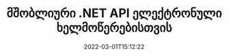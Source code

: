 ---
############################# Static ############################
layout: "product"
date: 2022-03-01T15:12:22
draft: false
#operation: 
#signaturetype: 
#fileformat: 
#productName: Java
lang: ka
#productCode: java
#otherformats: 
#breadcrumb: Put  signature on  for Java
product: "Signature"
product_tag: "signature"
platform: ".NET"
platform_tag: "net"

############################# Head ############################
head_title: ".NET Digital Signature API - ელექტრონული ხელმოწერა PDF Word Excel სურათები"
head_description: "C# .NET ციფრული ხელმოწერის API, eSignature ბიბლიოთეკა PDF, Word, Excel ცხრილების, PowerPoint-ის, სურათების და გრაფიკული დოკუმენტის ფორმატების ელექტრონული ხელმოწერისთვის."

############################# Header ############################
title: "მშობლიური .NET API ელექტრონული ხელმოწერებისთვის"
description: "დაამატეთ ციფრული ხელმოწერები დოკუმენტის ფორმატებში და დანერგეთ ელექტრონული ხელმოწერის პოპულარული ტიპები (ტექსტი, სურათი, QR-კოდი, შტრიხკოდი, შტამპი და მეტამონაცემები) .NET აპლიკაციებში."
button:
    enable: true

############################# SubMenu ############################
submenu:
    enable: true
    
    left:
        img_alt: "GroupDocs.Signature for .NET"
        image: "https://www.groupdocs.cloud/templates/groupdocs/images/product-logos/groupdocs-signature-net.png"
        product: "GroupDocs.Signature"
        platform: ".NET"

    middle:
        button:
            # button loop
            - link: "#overview"
              text: "მიმოხილვა"

            # button loop
            - link: "#features"
              text: "მახასიათებლები"

            # button loop
            - link: "#support"
              text: "მხარდაჭერა"

            # button loop
            - link: "https://products.groupdocs.app/signature"
              text: "ცოცხალი დემო"

            # button loop
            - link: "https://purchase.groupdocs.com/pricing/signature/net"
              text: "ფასი"

    right:
        link_download: "https://downloads.groupdocs.com/signature"
        link_learn: "https://docs.groupdocs.com/signature/net/"
        link_buy: "https://purchase.groupdocs.com"

############################# Overview ############################
overview:
    enable: true
    content: |
      გამოიყენეთ GroupDocs.Signature .NET API-სთვის აპლიკაციების შესაქმნელად C#, ASP.NET და .NET-ზე დაფუძნებული სხვა ტექნოლოგიებში, რომლებიც საშუალებას გაძლევთ ხელი მოაწეროთ ციფრულ ბიზნეს დოკუმენტებს, როგორიცაა PDF, Microsoft Word, Excel ცხრილები, PowerPoint პრეზენტაციები, სურათები, OpenDocument და სხვა ინდუსტრიის სტანდარტული ფაილის ფორმატები დამატებითი პროგრამული უზრუნველყოფის ინსტალაციის გარეშე. ეს ელექტრონული ხელმოწერის ბიბლიოთეკა მარტივია სამუშაოდ და .NET დეველოპერებს შეუძლიათ ადვილად დაამატონ ციფრული ხელმოწერის მოწინავე ფუნქციები თავიანთ აპლიკაციებში, რაც მომხმარებლებს აძლევს უფლებას უსაფრთხოდ მოაწერონ ხელი, მოიძიონ და დაადასტურონ ელექტრონული ხელმოწერები პოპულარული დოკუმენტის ფორმატებიდან. იგი მხარს უჭერს ხელმოწერის სხვადასხვა ტიპების განხორციელებას, როგორიცაა ტექსტი, სურათი, შტრიხკოდი, QR-კოდი, ფორმის ველი, შტამპი და მეტამონაცემები.  

      დოკუმენტის ხელმოწერის API გაძლევთ უფლებას მარტივი და გაფართოებული ძიების ვარიანტებით, რათა სწრაფად იპოვოთ საჭირო ხელმოწერები დოკუმენტზე. ხელმოწერის სტილის გამოყენების, გარეგნობის მართვისა და ხელმოწერის თვისებების მორგება, როგორიცაა ზომები, ჩრდილი, გასწორება და სხვა, ასევე შესაძლებელია ამ ფუნქციებით მდიდარი დოკუმენტის ხელმოწერის API-ით.  

      GroupDocs.Signature .NET-ისთვის შეიძლება გამოყენებულ იქნას განვითარების ნებისმიერ გარემოში, რომელიც მხარს უჭერს .NET პლატფორმას. ის თავსებადია .NET-ზე დაფუძნებულ ყველა ენასთან და მხარს უჭერს პოპულარულ ოპერაციულ სისტემებს (Windows, Linux, MacOS), სადაც შეიძლება დაინსტალირდეს Mono ან .NET Frameworks (მათ შორის .NET Core).
    tabs:
      enable: true
      
      ## TAB ONE ##
      tab_one:
        description: |
          ქვემოთ მოცემულია GroupDocs.Signature-ის მიმოხილვა .NET-ისთვის:
      
        left:
          enable: true
          icon: "fab fa-html5"
          title: "ხელმოწერის ტიპები"
          content: |
            * ტექსტის ხელმოწერა
            * გამოსახულების ხელმოწერა
            * ციფრული ხელმოწერები
            * QR-კოდის ხელმოწერა
            * შტრიხკოდის ხელმოწერა
            * ბეჭედი ხელმოწერა
            * მეტამონაცემების ხელმოწერა
      
      ## TAB TWO ##
      tab_two:
        description: |
          GroupDocs.Signature for.NET მხარს უჭერს ყველა პოპულარული დოკუმენტის ფორმატის ხელმოწერას. კოდის მხოლოდ რამდენიმე ხაზით დაამატეთ PDF ხელმოწერა, Microsoft Office Word, Excel ელცხრილი, სურათი, HTML, Outlook ელფოსტა, OneNote, პროექტი და გრაფიკული ხელმოწერის შესაძლებლობები თქვენს .NET აპლიკაციებში. [მხარდაჭერილი დოკუმენტების ფორმატები.](https://docs.groupdocs.com/signature/net/supported-document-formats/)

        left:
          enable: true
          table:
            # table loop
            - title: "Microsoft Office"
              content: |
                * **Word:** DOC, DOCX, DOCM, DOT, DOTX, DOTM, RTF, TXT
                * **Excel:** XLS, XLSX, XLSM, XLSB, XLTM, XLT, XLTM, XLTX, XLAM, SXC, SpreadsheetML
                * **PowerPoint:** PPT, PPTX, PPS, PPSX, PPSM, POT, POTM, POTX, PPTM

        right:
          enable: true
          table:
            # table loop
            - title: "Images & Other Formats"
              content: |
                * **სურათები**: JPG, BMP, PNG, TIFF, GIF, DCM, WEBP
                * **OpenDocument**: ODT, OTT, OTS, ODS, ODP, OTP, ODG
                * **Jpeg2000**: JP2, JPF, JPX, J2K, J2C, JPM
                * **მეტაფაილები**: EMF, WMF, CMX
                * **პორტატული**: PDF
                * **მასშტაბირებადი ვექტორული გრაფიკა**: CDR, SVG
                * **Adobe Photoshop**: PSD
                * **სხვები**: DJVU

      ## TAB THREE ##
      tab_three:
        description: |
          GroupDocs.Signature .NET-ისთვის მხარს უჭერს შემდეგ ოპერაციულ სისტემებს, Frameworks და პაკეტის მენეჯერებს:
        
        left:
          enable: true
          table:
            # table loop
            - icon: "fab fa-windows"
              title: "Ოპერატიული სისტემა"
              content: |
                * Windows Desktop
                * Windows Server
                * Windows Azure
                * Linux
                * MacOS

            # table loop
            - icon: "fas fa-code"
              title: "მხარდაჭერილი ჩარჩოები"
              content: |
                * .NET Framework 2.0 or higher
                * Mono Framework 1.2 or higher
                * .NET Standard 2.0
                * .NET Core 2.0
                * .NET Core 2.1

        right:
          enable: true
          table:
            # table loop
            - icon: "fas fa-box"
              title: "პაკეტის მენეჯერი"
              content: |
                * NuGet

            # table loop
            - icon: "fas fa-tools"
              title: "განვითარების გარემო"
              content: |
                * Microsoft Visual Studio
                * Xamarin.Android
                * Xamarin.IOS
                * Xamarin.Mac
                * MonoDevelop

############################# Features ############################
features:
    enable: true
    title: "GroupDocs.Signature .NET ფუნქციებისთვის"

    feature:
      # feature loop
      - icon: "fas fa-copy"
        content: "ელექტრონული ხელმოწერების შექმნა, ძიება, განახლება, დამალვა, გადამოწმება და წაშლა მხარდაჭერილი დოკუმენტის ფორმატებიდან"

      # feature loop
      - icon: "fas fa-eye"
        content: "მიუთითეთ XML Advanced Electronic Signatures (XAdES) Excel ცხრილებისთვის"

      # feature loop
      - icon: "fas fa-bolt"
        content: "ამოიღეთ სურათის შინაარსი QR-კოდით, შტრიხკოდისა და გამოსახულების ხელმოწერებით ხელმოწერილი დოკუმენტებიდან"
      
      # feature loop
      - icon: "fas fa-file-powerpoint"
        content: "დააყენეთ სიმაღლე, სიგანე, მინდვრები და გასწორება ტექსტის ან გამოსახულების ხელმოწერისთვის და კონკრეტულ გვერდზე განსათავსებლად"

      # feature loop
      - icon: "fas fa-code"
        content: "მოძებნეთ, გადაამოწმეთ და ციფრულად მოაწერეთ ხელი PowerPoint-ის პრეზენტაციის დოკუმენტებს"

      # feature loop
      - icon: "fas fa-cloud"
        content: "ხელი მოაწერე ტექსტის დამუშავების დოკუმენტის ფორმატებს მშობლიური ტექსტის წყლის ნიშნებით"

      # feature loop
      - icon: "fas fa-remove-format"
        content: "მხარს უჭერს მომრგვალებულ კუთხეებს მართკუთხა შტამპის ხელმოწერის ტიპებისთვის"

      # feature loop
      - icon: "fas fa-comment-slash"
        content: "გამოიყენეთ ტექსტის ან გამოსახულების ხელმოწერა კონკრეტულ Excel ფურცელზე ან დააყენეთ eSignature ყველა ფურცელზე"

      # feature loop
      - icon: "fas fa-location-arrow"
        content: "მიუთითეთ მწკრივისა და სვეტის კონკრეტული ნომერი Excel ფურცელში ტექსტის ან გამოსახულების ხელმოწერის განსათავსებლად"

      # feature loop
      - icon: "fas fa-border-all"
        content: "გამოიყენეთ ჩრდილი ტექსტის ხელმოწერაზე Microsoft PowerPoint-ში და დააყენეთ მისი ფერი, კუთხე და გამჭვირვალობა"

      # feature loop
      - icon: "fas fa-wrench"
        content: "ტექსტის ხელმოწერის საზღვრების სტილების და შრიფტის პარამეტრების კონფიგურაცია Excel ფურცლებისთვის"

      # feature loop
      - icon: "fas fa-columns"
        content: "დააყენეთ სურათის ხელმოწერის ტიპი, მაგ. მრგვალი ან კვადრატული და მინდვრების კონფიგურაცია, შრიფტის ფერი, როტაცია"

      # feature loop
      - icon: "fas fa-file-word"
        content: "გამოიყენეთ ციფრული სერთიფიკატები დოკუმენტებზე, ცხრილებსა და PDF ფაილებზე ხელმოწერის ხაზით"

      # feature loop
      - icon: "fas fa-envelope"
        content: "შეასრულეთ ფერის პარამეტრები, გამოიყენეთ გამჭვირვალობა და როტაცია ტექსტის ხელმოწერაზე"

      # feature loop
      - icon: "fas fa-print"
        content: "სიკაშკაშის და ნაცრისფერი ფერის პარამეტრების დაყენება და გამოსახულების ხელმოწერის შეწევის დაყენება სურათზე"

      # feature loop
      - icon: "fas fa-file-archive"
        content: "მორგებული ობიექტების ჩასმა, სერიული, ასევე დაშიფვრა და გაშიფვრა მეტამონაცემების ხელმოწერის მნიშვნელობები PDF დოკუმენტის"

      # feature loop
      - icon: "fas fa-lock"
        content: "PDF დოკუმენტებიდან ციფრული ხელმოწერების გარეგნობის დამალვა, წაშლა ან მორგება"

      # feature loop
      - icon: "fas fa-file-code"
        content: "მოაწერეთ PDF დოკუმენტებს ციფრული ფორმის ველით და ტექსტის ხელმოწერით, როგორც გამოსახულების, ანოტაციის, სტიკერის ან წყლის ნიშნის სახით"
      
      # feature loop
      - icon: "fas fa-fill-drip"
        content: "განათავსეთ ტექსტური ხელმოწერა MS Word და PDF დოკუმენტების ფორმის ველებში"

      # feature loop
      - icon: "fas fa-file-excel"
        content: "მიუთითეთ დოკუმენტების თვითნებური გვერდები ხელმოწერის დასამუშავებლად ან eSignature გაფართოებული ვერიფიკაციისთვის Word ფაილებისთვის"

      # feature loop
      - icon: "fas fa-heading"
        content: "ხელმოწერილი სურათის ფაილის შენახვა სხვადასხვა ფორმატში და ხელმოწერილი ელცხრილის ექსპორტი გამოსახულების ან მრავალგვერდიანი TIFF სახით"

      # feature loop
      - icon: "fas fa-project-diagram"
        content: "ხელმოწერილი ფაილებისთვის პაროლის მინიჭება, შეცვლა და წაშლა და პაროლით დაცულ ფაილებზე ელექტრონული ხელმოწერის გამოყენება"

      # feature loop
      - icon: "fas fa-cube"
        content: "eSign სამუშაო ფურცლები, PowerPoint სლაიდები, Word დოკუმენტები და სურათები მორგებული ობიექტებით მეტამონაცემებში"

      # feature loop
      - icon: "fab fa-uncharted"
        content: "ხელმოწერის ფუნჯის სტილის დაყენება, როგორც მყარი, ტექსტურა, ხაზოვანი გრადიენტი და რადიალური გრადიენტი"

      # feature loop
      - icon: "fab fa-uncharted"
        content: "მოაწერეთ დოკუმენტები მორგებული დაშიფრული QR-კოდის ტექსტით ან მონაცემებით"

      # feature loop
      - icon: "fab fa-uncharted"
        content: "მოძებნეთ და მოაწერეთ ფაილები DjVu ფორმატით, როგორც გამოსახულების დოკუმენტი"

      # feature loop
      - icon: "fab fa-uncharted"
        content: "ამოიღეთ დოკუმენტის ინფორმაცია, მაგ., გვერდების რაოდენობა, ფაილის URL-ის მეშვეობით"

      # feature loop
      - icon: "fab fa-uncharted"
        content: "მოძებნეთ, მოაწერეთ ხელი და გადაამოწმეთ CorelDraw ფაილები გამოსახულების დოკუმენტებად"

      # feature loop
      - icon: "fab fa-uncharted"
        content: "შეინახეთ დამუშავებული ან წაშლილი ხელმოწერების ინფორმაცია, რომელიც ინახება მეტამონაცემებში"

      # feature loop
      - icon: "fab fa-uncharted"
        content: "დაამატეთ მორგებული მონაცემთა ობიექტი, VCard ან ელ.ფოსტის ობიექტი QR-კოდში და დაადასტურეთ დაშიფრული QR-კოდი PDF ფაილებში"

    more_feature:
      # more_feature_loop
      - title: "მარტივად დაამატეთ ციფრული ხელმოწერები"
        content: |
          GroupDocs.Signature .NET API-სთვის საშუალებას გაძლევთ დაამატოთ სხვადასხვა ტიპის ხელმოწერები მხარდაჭერილ ფორმატებში. ხელმოწერის ტიპები, როგორიცაა ტექსტი, გამოსახულება, ციფრული, ბეჭედი, QR-კოდი, შტრიხკოდი და მეტამონაცემების გამოყენება შესაძლებელია GroupDocs.Signature-ის გამოყენებით.NET-ისთვის. კოდის შემდეგი მაგალითი გვიჩვენებს, თუ როგორ გამოიყენოთ ტექსტური ხელმოწერა PDF დოკუმენტზე:

          ```cs
          using (Signature signature = new Signature("D:\\sample.pdf"))
          {
          TextSignOptions options = new TextSignOptions("John Smith")
          {
          // ტექსტის ფერის დაყენება
          ForeColor = Color.Red
          };
          // ხელი მოაწერე დოკუმენტს ფაილში
          signature.Sign("D:\\signed.pdf", options);
          }
          ```

      # more_feature_loop
      - title: "მხარდაჭერილი შტრიხკოდის ხელმოწერის ტიპები"
        content: |
          ჩვენი ხელმოწერის მანიპულირების API გთავაზობთ შტრიხკოდის ხელმოწერების გამოყენების ფუნქციას მხარდაჭერილ დოკუმენტის ფორმატებზე. GroupDocs.Signature .NET-ისთვის მხარს უჭერს სხვადასხვა ტიპის შტრიხკოდებს, როგორიცაა Code128, Code39Extended, Code39Standard, EAN14, EAN8, ITF14, UPCA და UPCE. სტატიკური ობიექტი სახელად „AllTypes“ ასევე მოწოდებულია ყველა რეგისტრირებული შტრიხკოდის ტიპის მხარდასაჭერად.

      # more_feature_loop
      - title: "მოძებნეთ ხელმოწერები და სერთიფიკატები"
        content: |
          GroupDocs.Signature .NET API-სთვის, გაძლევთ საშუალებას მოძებნოთ ციფრული სერთიფიკატები Word დოკუმენტებიდან, Excel-ის ცხრილებიდან და PDF ფაილებიდან. თქვენ ასევე შეგიძლიათ მიიღოთ სისტემაში რეგისტრირებული ყველა ციფრული სერთიფიკატი. მეტამონაცემების ხელმოწერების მოძიება ასევე შესაძლებელია Word დოკუმენტებში, Excel-ის ცხრილებში, სურათებსა და PDF ფაილებში GroupDocs.Signature-ის გამოყენებით .NET API-სთვის.  

          GroupDocs.Signature-ის საშუალებით .NET API-სთვის შეგიძლიათ მოძებნოთ QR-კოდისა და შტრიხკოდის ხელმოწერები ნებისმიერ დოკუმენტში, პრეზენტაციაში, ცხრილებში, სურათში, ასევე PDF ფაილში და მიიღოთ ძიების პროგრესი. თქვენ ასევე შეგიძლიათ მოძებნოთ მორგებული მონაცემთა ობიექტი QR-Code Signature-ით ხელმოწერილი დოკუმენტებიდან.

      # more_feature_loop
      - title: "გაფართოებული ძებნის პარამეტრები შტრიხკოდისთვის"
        content: |
          თქვენ შეგიძლიათ მოძებნოთ და იპოვოთ თქვენი საჭირო შტრიხკოდი GroupDocs.Signature for.NET API-ის მეშვეობით ძალიან მარტივად, რადგან ჩვენი ხელმოწერის API გთავაზობთ ძიების გაფართოებულ ვარიანტებს. ეს საშუალებას გაძლევთ მოძებნოთ შტრიხკოდი კონკრეტულ გვერდზე, მოძებნოთ დოკუმენტში, მიუთითოთ სხვადასხვა გვერდები საძიებლად (პირველი, ბოლო, ლუწი, კენტი), მოძებნოთ კოდირების კონკრეტული ტიპის შტრიხკოდი, მოძებნოთ შტრიხკოდი კონკრეტული ტექსტის სტრიქონზე დაყრდნობით ან მოძებნოთ შტრიხკოდი. სტრიქონის საფუძველზე "შეიცავს" ოფციას.

############################# Support ############################
support:
    enable: true

############################# Solutions ############################
solutions:
    enable: true
    title: "GroupDocs.Signature გთავაზობთ დოკუმენტების ხელმოწერის API-ებს განვითარების სხვა პოპულარულ გარემოში"

    solution:
        # solution loop
        - img_alt: "GroupDocs.Signature for Java"
          image: "https://www.groupdocs.cloud/templates/groupdocs/images/product-logos/groupdocs-signature-java.png"
          product: "GroupDocs.Signature"
          platform: "Java"
          link: "/signature/java/"

############################# Back to top ###############################
back_to_top:
  enable: true
---